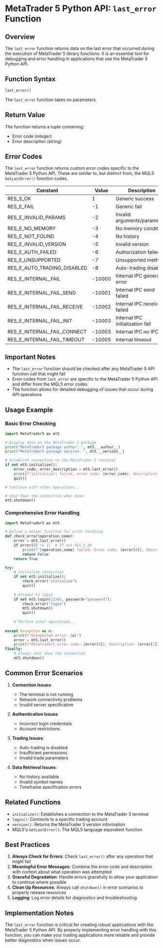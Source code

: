 # MetaTrader 5 Python API: `last_error` Function

## Overview

The `last_error` function returns data on the last error that occurred during the execution of MetaTrader 5 library functions. It is an essential tool for debugging and error handling in applications that use the MetaTrader 5 Python API.

## Function Syntax

```python
last_error()
```

The `last_error` function takes no parameters.

## Return Value

The function returns a tuple containing:
- Error code (integer)
- Error description (string)

## Error Codes

The `last_error` function returns custom error codes specific to the MetaTrader 5 Python API. These are similar to, but distinct from, the MQL5 `GetLastError()` function codes.

| Constant | Value | Description |
|----------|-------|-------------|
| RES_S_OK | 1 | Generic success |
| RES_E_FAIL | -1 | Generic fail |
| RES_E_INVALID_PARAMS | -2 | Invalid arguments/parameters |
| RES_E_NO_MEMORY | -3 | No memory condition |
| RES_E_NOT_FOUND | -4 | No history |
| RES_E_INVALID_VERSION | -5 | Invalid version |
| RES_E_AUTH_FAILED | -6 | Authorization failed |
| RES_E_UNSUPPORTED | -7 | Unsupported method |
| RES_E_AUTO_TRADING_DISABLED | -8 | Auto-trading disabled |
| RES_E_INTERNAL_FAIL | -10000 | Internal IPC general error |
| RES_E_INTERNAL_FAIL_SEND | -10001 | Internal IPC send failed |
| RES_E_INTERNAL_FAIL_RECEIVE | -10002 | Internal IPC receive failed |
| RES_E_INTERNAL_FAIL_INIT | -10003 | Internal IPC initialization fail |
| RES_E_INTERNAL_FAIL_CONNECT | -10003 | Internal IPC no IPC |
| RES_E_INTERNAL_FAIL_TIMEOUT | -10005 | Internal timeout |

## Important Notes

- The `last_error` function should be checked after any MetaTrader 5 API function call that might fail
- Error codes from `last_error` are specific to the MetaTrader 5 Python API and differ from the MQL5 error codes
- The function allows for detailed debugging of issues that occur during API operations

## Usage Example

### Basic Error Checking

```python
import MetaTrader5 as mt5

# Display data on the MetaTrader 5 package
print("MetaTrader5 package author: ", mt5.__author__)
print("MetaTrader5 package version: ", mt5.__version__)

# Establish connection to the MetaTrader 5 terminal
if not mt5.initialize():
    error_code, error_description = mt5.last_error()
    print(f"initialize() failed, error code: {error_code}, description: {error_description}")
    quit()

# Continue with other operations...

# Shut down the connection when done
mt5.shutdown()
```

### Comprehensive Error Handling

```python
import MetaTrader5 as mt5

# Define a helper function for error handling
def check_error(operation_name):
    error = mt5.last_error()
    if error[0] != 1:  # If not RES_S_OK
        print(f"{operation_name} failed. Error code: {error[0]}, Description: {error[1]}")
        return False
    return True

try:
    # Initialize connection
    if not mt5.initialize():
        check_error("initialize")
        quit()
    
    # Attempt to login
    if not mt5.login(12345, password="password"):
        check_error("login")
        mt5.shutdown()
        quit()
    
    # Perform other operations...
    
except Exception as e:
    print(f"Unexpected error: {e}")
    error = mt5.last_error()
    print(f"MetaTrader5 error code: {error[0]}, Description: {error[1]}")
finally:
    # Always shut down the connection
    mt5.shutdown()
```

## Common Error Scenarios

1. **Connection Issues**:
   - The terminal is not running
   - Network connectivity problems
   - Invalid server specification

2. **Authentication Issues**:
   - Incorrect login credentials
   - Account restrictions

3. **Trading Issues**:
   - Auto-trading is disabled
   - Insufficient permissions
   - Invalid trade parameters

4. **Data Retrieval Issues**:
   - No history available
   - Invalid symbol names
   - Timeframe specification errors

## Related Functions

- `initialize()`: Establishes a connection to the MetaTrader 5 terminal
- `login()`: Connects to a specific trading account
- `version()`: Returns the MetaTrader 5 version information
- MQL5's `GetLastError()`: The MQL5 language equivalent function

## Best Practices

1. **Always Check for Errors**: Check `last_error()` after any operation that might fail
2. **Meaningful Error Messages**: Combine the error code and description with context about what operation was attempted
3. **Graceful Degradation**: Handle errors gracefully to allow your application to continue where possible
4. **Clean Up Resources**: Always call `shutdown()` in error scenarios to properly release resources
5. **Logging**: Log error details for diagnostics and troubleshooting

## Implementation Notes

The `last_error` function is critical for creating robust applications with the MetaTrader 5 Python API. By properly implementing error handling with this function, you can make your trading applications more reliable and provide better diagnostics when issues occur.
